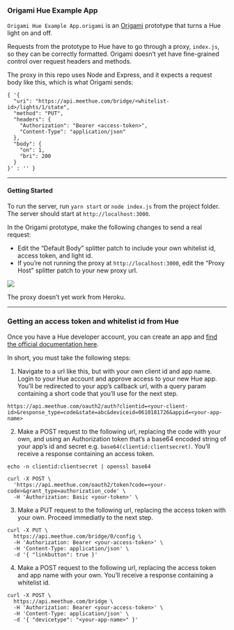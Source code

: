 ### Origami Hue Example App

`Origami Hue Example App.origami` is an [Origami](https://origami.design/) prototype that turns a Hue light on and off.

Requests from the prototype to Hue have to go through a proxy, `index.js`, so they can be correctly formatted. Origami doesn’t yet have fine-grained control over request headers and methods.

The proxy in this repo uses Node and Express, and it expects a request body like this, which is what Origami sends:

```
{ '{
  "uri": "https://api.meethue.com/bridge/<whitelist-id>/lights/1/state",
  "method": "PUT",
  "headers": {
    "Authorization": "Bearer <access-token>",
    "Content-Type": "application/json"
  },
  "body": {
    "on": 1,
    "bri": 200
  }
}' : '' }
```

-----

#### Getting Started

To run the server, run `yarn start` or `node index.js` from the project folder. The server should start at `http://localhost:3000`.

In the Origami prototype, make the following changes to send a real request:

* Edit the “Default Body” splitter patch to include your own whitelist id, access token, and light id.
* If you’re not running the proxy at `http://localhost:3000`, edit the “Proxy Host” splitter patch to your new proxy url.

![](https://i.imgur.com/hAS67Ru.png)

The proxy doesn’t yet work from Heroku.

-----

### Getting an access token and whitelist id from Hue

Once you have a Hue developer account, you can create an app and [find the official documentation here](https://www.developers.meethue.com/documentation/remote-hue-api).

In short, you must take the following steps:

1. Navigate to a url like this, but with your own client id and app name. Login to your Hue account and approve access to your new Hue app. You’ll be redirected to your app’s callback url, with a query param containing a short code that you’ll use for the next step.

```
https://api.meethue.com/oauth2/auth?clientid=<your-client-id>&response_type=code&state=abc&deviceid=0610181726&appid=<your-app-name>
```

2. Make a POST request to the following url, replacing the code with your own, and using an Authorization token that’s a base64 encoded string of your app’s id and secret e.g. `base64(clientid:clientsecret)`. You’ll receive a response containing an access token.

```
echo -n clientid:clientsecret | openssl base64
```

```
curl -X POST \
  'https://api.meethue.com/oauth2/token?code=<your-code>&grant_type=authorization_code' \
  -H 'Authorization: Basic <your-token>' \

```

3. Make a PUT request to the following url, replacing the access token with your own. Proceed immediatly to the next step.

```
curl -X PUT \
  https://api.meethue.com/bridge/0/config \
  -H 'Authorization: Bearer <your-access-token>' \
  -H 'Content-Type: application/json' \
  -d '{ "linkbutton": true }'
```

4. Make a POST request to the following url, replacing the access token and app name with your own. You’ll receive a response containing a whitelist id.

```
curl -X POST \
  https://api.meethue.com/bridge \
  -H 'Authorization: Bearer <your-access-token>' \
  -H 'Content-Type: application/json' \
  -d '{ "devicetype": "<your-app-name>" }'
  ```
